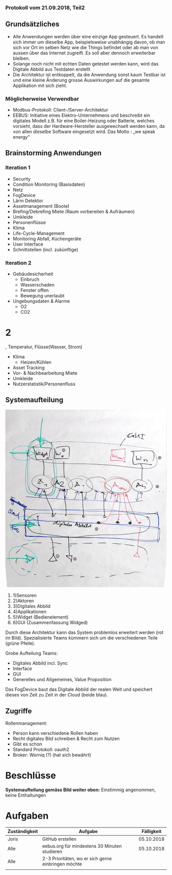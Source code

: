 ### Protokoll vom 21.09.2018, Teil2

## Grundsätzliches

- Alle Anwendungen werden über eine einzige App gesteuert. Es handelt sich immer um dieselbe App, beispielsweise unabhängig davon, ob man sich vor Ort im selben Netz wie die Things befindet oder ab man von aussen über das Internet zugreift. Es soll aber dennoch erweiterbar bleiben.
- Solange noch nicht mit echten Daten getestet werden kann, wird das Digitale Abbild aus Testdaten erstellt
- Die Architektur ist entkoppelt, da die Anwendung sonst kaum Testbar ist und eine kleine Änderung grosse Auswirkungen auf die gesamte Applikation mit sich zieht.

### Möglicherweise  Verwendbar

- Modbus-Protokoll: Client-/Server-Architektur
- EEBUS: Initiative eines Elektro-Unternehmens und beschreibt ein digitales Modell z.B. für eine Boiler-Heizung oder Batterie, welches vorsieht, dass der Hardware-Hersteller ausgewechselt werden kann, da von allen dieselbe Software eingesetzt wird. Das Motto : „we speak energy&quot;

## Brainstorming Anwendungen

### Iteration 1

- Security
- Condition Monitoring (Basisdaten)
- Netz
- FogDevice
- Lärm Detektor
- Assetmanagement (Boote)
- Brefing/Debrefing Miete (Raum vorbereiten &amp; Aufräumen)
- Umkleide
- Personenflüsse
- Klima
- Life-Cycle-Management
- Monitoring Abfall, Küchengeräte
- User Interface
- Schnittstellen (incl. zukünftige)

### Iteration 2

- Gebäudesicherheit
  - Einbruch
  - Wasserschaden
  - Fenster offen
  - Bewegung unerlaubt
- Ungebungsdaten &amp; Alarme
  - O2
  - CO2

# 2
, Temperatur, Flüsse(Wasser, Strom)
- Klima
  - Heizen/Kühlen
- Asset Tracking
- Vor- &amp; Nachbearbeitung Miete
- Umkleide
- Nutzerstatistik/Personenfluss

## Systemaufteilung

 ![Basic principle](/pictures/view1.jpg)
1. 1)Sensoren
2. 2)Aktoren
3. 3)Digitales Abbild
4. 4)Applikationen
5. 5)Widget (Bedienelement)
6. 6)GUI (Zusammenfassung Widged)

Durch diese Architektur kann das System problemlos erweitert werden (rot im Bild). Spezialisierte Teams kümmern sich um die verschiedenen Teile (grüne Pfeile).

Grobe Aufteilung Teams:

- Digitales Abbild incl. Sync
- Interface
- GUI
- Generelles und Allgemeines, Value Proposition

Das FogDevice baut das Digitale Abbild der realen Welt und speichert dieses von Zeit zu Zeit in der Cloud (beide blau).

## Zugriffe

Rollenmanagement:

- Person kann verschiedene Rollen haben
- Recht digitales Bild schreiben &amp; Recht zum Nutzen
- Gibt es schon
- Standard Protokoll: oauth2
- Broker: Worniq (?) (hat sich bewährt)

# Beschlüsse

**Systemaufteilung gemäss Bild weiter oben:** Einstimmig angenommen, keine Enthaltungen

# Aufgaben

| **Zuständigkeit** | **Aufgabe** | **Fälligkeit** |
| --- | --- | --- |
| Joris | GitHub erstellen | 05.10.2018 |
| Alle | eebus.org für mindestens 30 Minuten studieren | 05.10.2018 |
| Alle | 2-3 Prioritäten, wo er sich gerne einbringen möchte |   |
|   |   |   |
